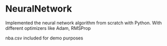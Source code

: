 # NeuralNetwork
Implemented the neural network algorithm from scratch with Python.
With different optimizers like Adam, RMSProp

nba.csv included for demo purposes

